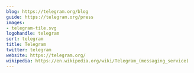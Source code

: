 ```yaml
---
blog: https://telegram.org/blog
guide: https://telegram.org/press
images:
- telegram-tile.svg
logohandle: telegram
sort: telegram
title: Telegram
twitter: telegram
website: https://telegram.org/
wikipedia: https://en.wikipedia.org/wiki/Telegram_(messaging_service)
---
```

